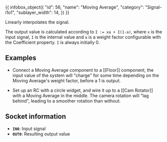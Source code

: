 {{ infobox_object({
	"id": 56,
	"name": "Moving Average",
	"category": "Signal-i1o1",
	"sublayer_width": 14,
}) }}

Linearly interpolates the signal.

The output value is calculated according to `I := xa + I(1-a)`, where `x` is the input signal, `I` is the internal value and `a` is a weight factor configurable with the Coefficient property. `I` is always initially 0.

## Examples

* Connect a Moving Average component to a [[Floor]] component, the input value of the system will "charge" for some time depending on the Moving Average's weight factor, before a 1 is output.

* Set up an RC with a circle widget, and wire it up to a [[Cam Rotator]] with a Moving Average in the middle. The camera rotation will "lag behind", leading to a smoother rotation than without.

## Socket information
- **`IN0`**: Input signal
- **`OUT0`**: Resulting output value
